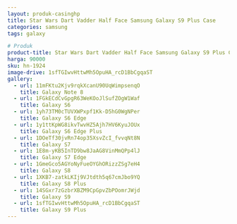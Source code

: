 ```yaml
---
layout: produk-casinghp
title: Star Wars Dart Vadder Half Face Samsung Galaxy S9 Plus Case
categories: samsung
tags: galaxy

# Produk
product-title: Star Wars Dart Vadder Half Face Samsung Galaxy S9 Plus Case
harga: 90000
sku: hn-1924
image-drive: 1sfTGIwvHttwMh5OpuHA_rcD1BbCgqaST
gallery:
  - url: 11mFKtu2Kjv9rqkXcanU90UqWimpsenqO
    title: Galaxy Note 8
  - url: 1FGkECdCvGpgR63WeKOoJlSufZOgW1Waf
    title: Galaxy S6
  - url: 1yh73TM0cTUVXWPxpf1Kk-D5hG0WgNPer
    title: Galaxy S6 Edge
  - url: 1y1ttKpWG8ikvTwvHZ5Ajh7HV6KyuJOUx
    title: Galaxy S6 Edge Plus
  - url: 1DOeTf30jvRn74op35XsvZcI_fvvqNt8N
    title: Galaxy S7
  - url: 1E8m-yKB5InTD9bw8JaAG8VinMmQPp4lJ
    title: Galaxy S7 Edge
  - url: 1GmeGco5AGYoNyFueOYGhORizzZSg7eH4
    title: Galaxy S8
  - url: 1XKB7-zatkLKIj9VJtdth5q67cmJbo9YQ
    title: Galaxy S8 Plus
  - url: 14SGxr7zGzbrXBZM9CpGpvZbPOomrJWjd
    title: Galaxy S9
  - url: 1sfTGIwvHttwMh5OpuHA_rcD1BbCgqaST
    title: Galaxy S9 Plus
---
```

